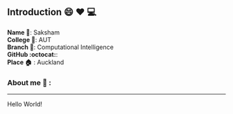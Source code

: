 ## Introduction :smile: :heart: :computer:
**Name :card_index:**:     Saksham
<br>
**College :school_satchel:**: AUT</a>
<br>
**Branch :notebook:**: Computational Intelligence
<br>
**GitHub :octocat:**: 
<br>
**Place :house:** : Auckland
### About me :boy: :
---
Hello World!

